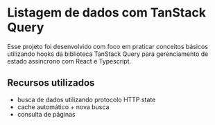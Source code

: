 # Listagem de dados com TanStack Query

Esse projeto foi desenvolvido com foco em praticar conceitos básicos utilizando hooks da biblioteca TanStack Query para gerenciamento de estado assincrono com React e Typescript.

## Recursos utilizados

- busca de dados utilizando protocolo HTTP state
- cache automático + nova busca
- consulta de páginas